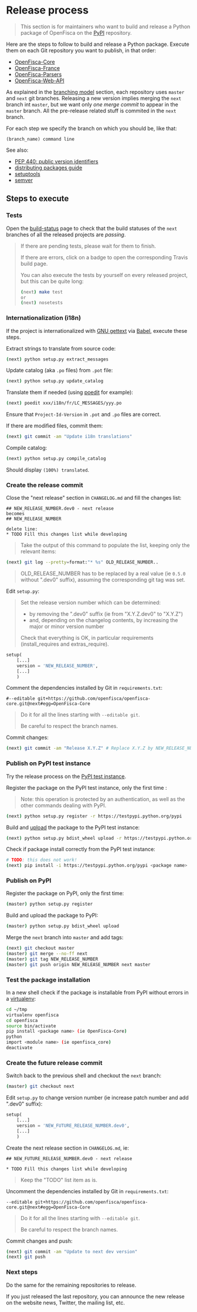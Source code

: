 # Release process

> This section is for maintainers who want to build and release a Python package of OpenFisca
> on the [PyPI](https://pypi.python.org/pypi) repository.

Here are the steps to follow to build and release a Python package.
Execute them on each Git repository you want to publish, in that order:
* [OpenFisca-Core](https://github.com/openfisca/openfisca-core)
* [OpenFisca-France](https://github.com/openfisca/openfisca-france)
* [OpenFisca-Parsers](https://github.com/openfisca/openfisca-parsers)
* [OpenFisca-Web-API](https://github.com/openfisca/openfisca-web-api)

As explained in the [branching model](development-process.md#branching-model) section,
each repository uses `master` and `next` git branches.
Releasing a new version implies merging the `next` branch int `master`,
but we want only *one merge commit* to appear in the `master` branch.
All the pre-release related stuff is commited in the `next` branch.

For each step we specify the branch on which you should be, like that:

    (branch_name) command line

See also:
* [PEP 440: public version identifiers](http://legacy.python.org/dev/peps/pep-0440/#public-version-identifiers)
* [distributing packages guide](https://python-packaging-user-guide.readthedocs.org/en/latest/distributing.html)
* [setuptools](https://pythonhosted.org/setuptools/setuptools.html)
* [semver](http://semver.org/)

## Steps to execute

### Tests

Open the [build-status](http://www.openfisca.fr/build-status#branch-next) page
to check that the build statuses of the `next` branches of all the released projects are *passing*.

> If there are pending tests, please wait for them to finish.
>
> If there are errors, click on a badge to open the corresponding Travis build page.
>
> You can also execute the tests by yourself on every released project, but this can be quite long:
>
>    ```bash
>    (next) make test
>    or
>    (next) nosetests
>    ```

### Internationalization (i18n)

If the project is internationalized with [GNU gettext](https://www.gnu.org/software/gettext/)
via [Babel](http://babel.pocoo.org/), execute these steps.

Extract strings to translate from source code:

```bash
(next) python setup.py extract_messages
```

Update catalog (aka `.po` files) from `.pot` file:

```bash
(next) python setup.py update_catalog
```

Translate them if needed (using [poedit](https://poedit.net/) for example):

```bash
(next) poedit xxx/i18n/fr/LC_MESSAGES/yyy.po
```

Ensure that `Project-Id-Version` in `.pot` and `.po` files are correct.

If there are modified files, commit them:

```bash
(next) git commit -am "Update i18n translations"
```

Compile catalog:

```bash
(next) python setup.py compile_catalog
```

Should display `(100%) translated`.

### Create the release commit

Close the "next release" section in `CHANGELOG.md` and fill the changes list:

  ```
  ## NEW_RELEASE_NUMBER.dev0 - next release
becomes
  ## NEW_RELEASE_NUMBER

delete line:
  * TODO Fill this changes list while developing
```

> Take the output of this command to populate the list, keeping only the relevant items:

```bash
(next) git log --pretty=format:"* %s" OLD_RELEASE_NUMBER..
```

> OLD_RELEASE_NUMBER has to be replaced by a real value (ie `0.5.0` without ".dev0" suffix),
> assuming the corresponding git tag was set.

Edit `setup.py`:

> Set the release version number which can be determined:
> * by removing the ".dev0" suffix (ie from "X.Y.Z.dev0" to "X.Y.Z")
> * and, depending on the changelog contents, by increasing the major or minor version number
>
> Check that everything is OK, in particular requirements (install_requires and extras_require).

```python
setup(
    [...]
    version = 'NEW_RELEASE_NUMBER',
    [...]
    )
```

Comment the dependencies installed by Git in `requirements.txt`:

```
#--editable git+https://github.com/openfisca/openfisca-core.git@next#egg=OpenFisca-Core
```

> Do it for all the lines starting with `--editable git`.
>
> Be careful to respect the branch names.

Commit changes:

```bash
(next) git commit -am "Release X.Y.Z" # Replace X.Y.Z by NEW_RELEASE_NUMBER
```

### Publish on PyPI test instance

Try the release process on the [PyPI test instance](https://wiki.python.org/moin/TestPyPI).

Register the package on the PyPI test instance, only the first time  :

> Note: this operation is protected by an authentication, as well as the other commands dealing with PyPI.

```bash
(next) python setup.py register -r https://testpypi.python.org/pypi
```

Build and [upload](https://python-packaging-user-guide.readthedocs.org/en/latest/distributing.html#uploading-your-project-to-pypi) the package to the PyPI test instance:

```bash
(next) python setup.py bdist_wheel upload -r https://testpypi.python.org/pypi
```

Check if package install correctly from the PyPI test instance:

```bash
# TODO: this does not work!
(next) pip install -i https://testpypi.python.org/pypi <package name>
```

### Publish on PyPI

Register the package on PyPI, only the first time:

```bash
(master) python setup.py register
```

Build and upload the package to PyPI:

```bash
(master) python setup.py bdist_wheel upload
```

Merge the `next` branch into `master` and add tags:

```bash
(next) git checkout master
(master) git merge --no-ff next
(master) git tag NEW_RELEASE_NUMBER
(master) git push origin NEW_RELEASE_NUMBER next master
```

### Test the package installation

In a new shell check if the package is installable from PyPI without errors
in a [virtualenv](https://virtualenv.pypa.io/en/latest/):

```bash
cd ~/tmp
virtualenv openfisca
cd openfisca
source bin/activate
pip install <package name> (ie OpenFisca-Core)
python
import <module name> (ie openfisca_core)
deactivate
```

### Create the future release commit

Switch back to the previous shell and checkout the `next` branch:

```bash
(master) git checkout next
```

Edit `setup.py` to change version number (ie increase patch number and add ".dev0" suffix):

```python
setup(
    [...]
    version = 'NEW_FUTURE_RELEASE_NUMBER.dev0',
    [...]
    )
```

Create the next release section in `CHANGELOG.md`, ie:

```
## NEW_FUTURE_RELEASE_NUMBER.dev0 - next release

* TODO Fill this changes list while developing
```

> Keep the "TODO" list item as is.

Uncomment the dependencies installed by Git in `requirements.txt`:

```
--editable git+https://github.com/openfisca/openfisca-core.git@next#egg=OpenFisca-Core
```

> Do it for all the lines starting with `--editable git`.
>
> Be careful to respect the branch names.

Commit changes and push:

```bash
(next) git commit -am "Update to next dev version"
(next) git push
```

### Next steps

Do the same for the remaining repositories to release.

If you just released the last repository, you can announce the new release
on the website news, Twitter, the mailing list, etc.
